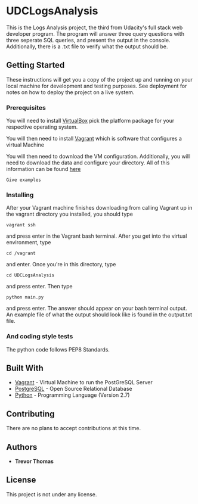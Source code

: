 # UDCLogsAnalysis

This is the Logs Analysis project, the third from Udacity's full stack web developer program.
The program will answer three query questions with three seperate SQL queries, and present the output
in the console.  Additionally, there is a .txt file to verify what the output should be.

## Getting Started

These instructions will get you a copy of the project up and running on your local machine for development and testing purposes. See deployment for notes on how to deploy the project on a live system.

### Prerequisites

You will need to install [VirtualBox](https://www.virtualbox.org/wiki/Downloads)
pick the platform package for your respective operating system.

You will then need to install [Vagrant](https://www.vagrantup.com/downloads.html)
which is software that configures a virtual Machine

You will then need to download the VM configuration.
Additionally, you will need to download the data and configure your directory.  All of this information can be found  [here](https://classroom.udacity.com/nanodegrees/nd004/parts/8d3e23e1-9ab6-47eb-b4f3-d5dc7ef27bf0/modules/bc51d967-cb21-46f4-90ea-caf73439dc59/lessons/5475ecd6-cfdb-4418-85a2-f2583074c08d/concepts/14c72fe3-e3fe-4959-9c4b-467cf5b7c3a0)

```
Give examples
```

### Installing

After your Vagrant machine finishes downloading from calling Vagrant up in the vagrant directory you installed,
you should type
```
vagrant ssh
```
and press enter in the Vagrant bash terminal.  After you get into the virtual environment, type
  ```
  cd /vagrant
  ```
and enter.  Once you're in this directory, type
```
cd UDCLogsAnalysis
```
and press enter.  Then type
```
python main.py
```
and press enter.  The answer should appear on your bash terminal output.  An example file of what the output should
look like is found in the output.txt file.




### And coding style tests

The python code follows PEP8 Standards.



## Built With

* [Vagrant](https://www.vagrantup.com/) - Virtual Machine to run the PostGreSQL Server
* [PostgreSQL](https://www.postgresql.org/) - Open Source Relational Database
* [Python](https://www.python.org/) - Programming Language (Version 2.7)

## Contributing

There are no plans to accept contributions at this time.

## Authors

* **Trevor Thomas**


## License

This project is not under any license.
